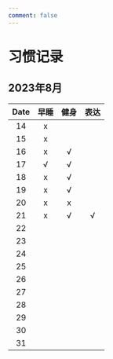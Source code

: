 ```yaml
---
comment: false
---
```


# 习惯记录
## 2023年8月
| Date | 早睡 | 健身 | 表达 |
|:----:|:----:|:----:|:----:|
| 14   | x    |      |      |
| 15   | x    |      |      |
| 16   | x    | √   |      |
| 17   | √   | √   |      |
| 18   | x    | √   |      |
| 19   | x    | √   |      |
| 20   | x    | x    |      |
| 21   | x    | √   | √   |
| 22   |      |      |      |
| 23   |      |      |      |
| 24   |      |      |      |
| 25   |      |      |      |
| 26   |      |      |      |
| 27   |      |      |      |
| 28   |      |      |      |
| 29   |      |      |      |
| 30   |      |      |      |
| 31   |      |      |      |
